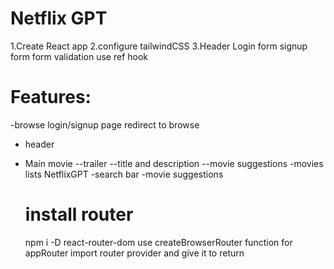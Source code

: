 # Netflix GPT

1.Create React app
2.configure tailwindCSS
3.Header
Login form
signup form
form validation
use ref hook

# Features:

-browse
login/signup page
redirect to browse

- header
- Main movie
  --trailer
  --title and description
  --movie suggestions
  -movies lists
  NetflixGPT
  -search bar
  -movie suggestions

  # install router

  npm i -D react-router-dom
  use createBrowserRouter function for appRouter
  import router provider and give it to return
